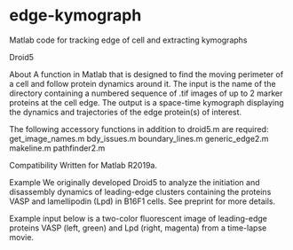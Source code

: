# edge-kymograph
Matlab code for tracking edge of cell and extracting kymographs

Droid5

About
A function in Matlab that is designed to find the moving perimeter of a cell and follow protein dynamics around it. The input is the name of the directory containing a numbered sequence of .tif images of up to 2 marker proteins at the cell edge. The output is a space-time kymograph displaying the dynamics and trajectories of the edge protein(s) of interest.

The following accessory functions in addition to droid5.m are required:
get_image_names.m
bdy_issues.m
boundary_lines.m
generic_edge2.m
makeline.m
pathfinder2.m

Compatibility
Written for Matlab R2019a.

Example
We originally developed Droid5 to analyze the initiation and disassembly dynamics of leading-edge clusters containing the proteins VASP and lamellipodin (Lpd) in B16F1 cells. See preprint for more details. 

Example input below is a two-color fluorescent image of leading-edge proteins VASP (left, green) and Lpd (right, magenta) from a time-lapse movie. 
